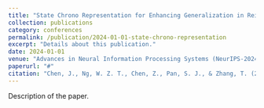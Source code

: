```yaml
---
title: "State Chrono Representation for Enhancing Generalization in Reinforcement Learning"
collection: publications
category: conferences
permalink: /publication/2024-01-01-state-chrono-representation
excerpt: "Details about this publication."
date: 2024-01-01
venue: "Advances in Neural Information Processing Systems (NeurIPS-2024)"
paperurl: "#"
citation: "Chen, J., Ng, W. Z. T., Chen, Z., Pan, S. J., & Zhang, T. (2024). &quot;State Chrono Representation for Enhancing Generalization in Reinforcement Learning.&quot; <i>Advances in Neural Information Processing Systems (NeurIPS-2024)</i>."
---
```


Description of the paper. 